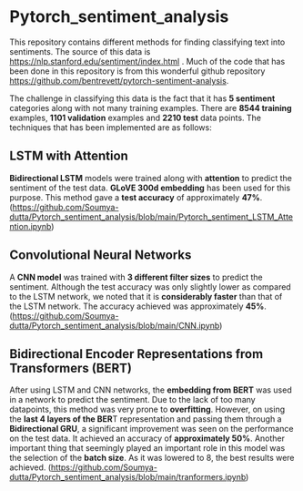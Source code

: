 # Pytorch_sentiment_analysis
This repository contains different methods for finding classifying text into sentiments. The source of this data is https://nlp.stanford.edu/sentiment/index.html . Much of the code that has been done in this repository is from this wonderful github repository https://github.com/bentrevett/pytorch-sentiment-analysis.

The challenge in classifying this data is the fact that it has **5 sentiment** categories along with not many training examples. There are **8544 training** examples, **1101 validation** examples and **2210 test** data points.
The techniques that has been implemented are as follows:

## LSTM with Attention

**Bidirectional LSTM** models were trained along with **attention** to predict the sentiment of the test data. **GLoVE 300d embedding** has been used for this purpose. This method gave a **test accuracy** of approximately **47%**. (https://github.com/Soumya-dutta/Pytorch_sentiment_analysis/blob/main/Pytorch_sentiment_LSTM_Attention.ipynb)

## Convolutional Neural Networks

A **CNN model** was trained with **3 different filter sizes** to predict the sentiment. Although the test accuracy was only slightly lower as compared to the LSTM network, we noted that it is **considerably faster** than that of the LSTM network. The accuracy achieved was approximately **45%**. (https://github.com/Soumya-dutta/Pytorch_sentiment_analysis/blob/main/CNN.ipynb)

## Bidirectional Encoder Representations from Transformers (BERT)

After using LSTM and CNN networks, the **embedding from BERT** was used in a network to predict the sentiment. Due to the lack of too many datapoints, this method was very prone to **overfitting**. However, on using the **last 4 layers of the BER**T representation and passing them through a **Bidirectional GRU**, a significant improvement was seen on the performance on the test data. It achieved an accuracy of **approximately 50%**. Another important thing that seemingly played an important role in this model was the selection of the **batch size**. As it was lowered to 8, the best results were achieved. (https://github.com/Soumya-dutta/Pytorch_sentiment_analysis/blob/main/tranformers.ipynb)
